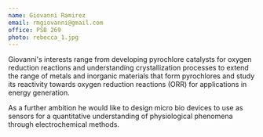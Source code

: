 ```yaml
---
name: Giovanni Ramirez
email: rmgiovanni@gmail.com
office: PSB 269
photo: rebecca_1.jpg
---
```

Giovanni's interests range from developing pyrochlore catalysts for oxygen reduction reactions and understanding crystallization processes to extend the range of metals and inorganic materials that form pyrochlores and study its reactivity towards oxygen reduction reactions (ORR) for applications in energy generation. 

As a further ambition he would like to design micro bio devices to use as sensors for  a quantitative understanding of physiological phenomena through electrochemical methods.